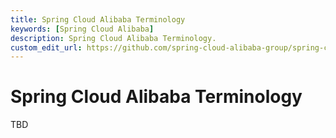 ```yaml
---
title: Spring Cloud Alibaba Terminology
keywords: [Spring Cloud Alibaba]
description: Spring Cloud Alibaba Terminology.
custom_edit_url: https://github.com/spring-cloud-alibaba-group/spring-cloud-alibaba-group.github.io/blob/main/i18n/zh-cn/docusaurus-plugin-content-docs/current/overview/terminology.md
---
```


# Spring Cloud Alibaba Terminology
TBD